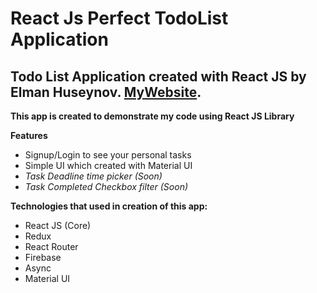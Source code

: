 # React Js Perfect TodoList Application

## Todo List Application created with React JS by Elman Huseynov. [MyWebsite](https://ehuseynov.com/).

**This app is created to demonstrate my code using React JS Library**


**Features**
- Signup/Login to see your personal tasks
- Simple UI which created with Material UI
- *Task Deadline time picker (Soon)*
- *Task Completed Checkbox filter (Soon)*

**Technologies that used in creation of this app:**
- React JS (Core)
- Redux
- React Router
- Firebase
- Async
- Material UI